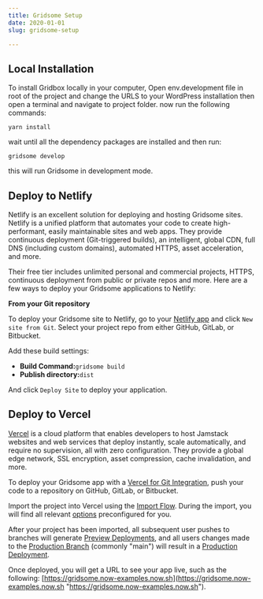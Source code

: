 ```yaml
---
title: Gridsome Setup
date: 2020-01-01
slug: gridsome-setup

---
```

## Local Installation

To install Gridbox locally in your computer, Open env.development file in root of the project and change the URLS to your WordPress installation then open a terminal and navigate to project folder. now run the following commands:

    yarn install

wait until all the dependency packages are installed and then run:

    gridsome develop

this will run Gridsome in development mode.

## Deploy to Netlify

Netlify is an excellent solution for deploying and hosting Gridsome sites. Netlify is a unified platform that automates your code to create high-performant, easily maintainable sites and web apps. They provide continuous deployment (Git-triggered builds), an intelligent, global CDN, full DNS (including custom domains), automated HTTPS, asset acceleration, and more.

Their free tier includes unlimited personal and commercial projects, HTTPS, continuous deployment from public or private repos and more. Here are a few ways to deploy your Gridsome applications to Netlify:

**From your Git repository**

To deploy your Gridsome site to Netlify, go to your [Netlify app](https://app.netlify.com/) and click `New site from Git`. Select your project repo from either GitHub, GitLab, or Bitbucket.

Add these build settings:

* **Build Command:**`gridsome build`
* **Publish directory:**`dist`

And click `Deploy Site` to deploy your application.

## Deploy to Vercel

[Vercel](https://vercel.com/) is a cloud platform that enables developers to host Jamstack websites and web services that deploy instantly, scale automatically, and require no supervision, all with zero configuration. They provide a global edge network, SSL encryption, asset compression, cache invalidation, and more.

To deploy your Gridsome app with a [Vercel for Git Integration](https://vercel.com/docs/git-integrations), push your code to a repository on GitHub, GitLab, or Bitbucket.

Import the project into Vercel using the [Import Flow](https://vercel.com/import/git). During the import, you will find all relevant [options](https://vercel.com/docs/build-step#build-&-development-settings) preconfigured for you.

After your project has been imported, all subsequent user pushes to branches will generate [Preview Deployments](https://vercel.com/docs/platform/deployments#preview), and all users changes made to the [Production Branch](https://vercel.com/docs/git-integrations#production-branch) (commonly "main") will result in a [Production Deployment](https://vercel.com/docs/platform/deployments#production).

Once deployed, you will get a URL to see your app live, such as the following: [https://gridsome.now-examples.now.sh](https://gridsome.now-examples.now.sh "https://gridsome.now-examples.now.sh").
